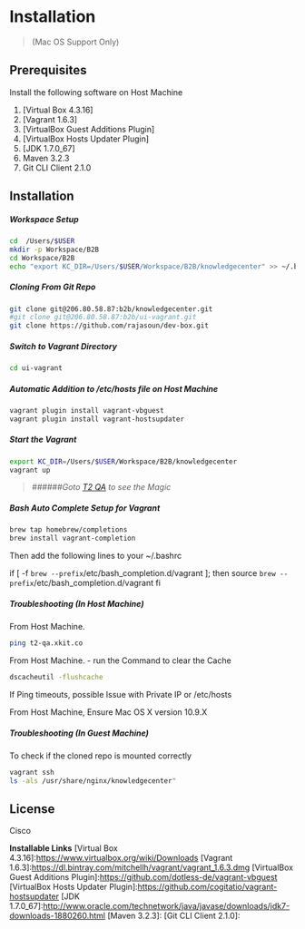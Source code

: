 Installation
============
> (Mac OS Support Only)

Prerequisites
-------------
Install the following software on Host Machine
1. [Virtual Box 4.3.16] 
2. [Vagrant 1.6.3]
3. [VirtualBox Guest Additions Plugin]
4. [VirtualBox Hosts Updater Plugin]
5. [JDK 1.7.0_67]
6. Maven 3.2.3
7. Git CLI Client 2.1.0
 
Installation
--------------
##### Workspace Setup

```sh
cd  /Users/$USER
mkdir -p Workspace/B2B 
cd Workspace/B2B
echo "export KC_DIR=/Users/$USER/Workspace/B2B/knowledgecenter" >> ~/.bashrc
```
##### Cloning From  Git Repo
```sh
git clone git@206.80.58.87:b2b/knowledgecenter.git
#git clone git@206.80.58.87:b2b/ui-vagrant.git
git clone https://github.com/rajasoun/dev-box.git
```
##### Switch to Vagrant Directory
```sh
cd ui-vagrant
```

##### Automatic Addition to /etc/hosts file on Host Machine
```sh
vagrant plugin install vagrant-vbguest
vagrant plugin install vagrant-hostsupdater
```

##### Start the Vagrant
```sh
export KC_DIR=/Users/$USER/Workspace/B2B/knowledgecenter
vagrant up
```

> ######_Goto [T2 QA](t2-qa.xkit.co "T2-QA") to see the Magic_

##### Bash Auto Complete Setup for Vagrant
```sh
brew tap homebrew/completions
brew install vagrant-completion
```

Then add the following lines to your ~/.bashrc

if [ -f `brew --prefix`/etc/bash_completion.d/vagrant ]; then
    source `brew --prefix`/etc/bash_completion.d/vagrant
fi

##### Troubleshooting (In Host Machine)
From Host Machine. 
```sh
ping t2-qa.xkit.co 
```
From Host Machine. - run the Command to clear the Cache 
```sh
dscacheutil -flushcache
```
If Ping timeouts, possible Issue with Private IP or /etc/hosts

From Host Machine, Ensure Mac OS X version 10.9.X

##### Troubleshooting (In Guest Machine)
To check if the cloned repo is mounted correctly
```sh
vagrant ssh
ls -als /usr/share/nginx/knowledgecenter" 
```

License
-------
Cisco

**Installable Links**
[Virtual Box 4.3.16]:https://www.virtualbox.org/wiki/Downloads 
[Vagrant 1.6.3]:https://dl.bintray.com/mitchellh/vagrant/vagrant_1.6.3.dmg
[VirtualBox Guest Additions Plugin]:https://github.com/dotless-de/vagrant-vbguest
[VirtualBox Hosts Updater Plugin]:https://github.com/cogitatio/vagrant-hostsupdater
[JDK 1.7.0_67]:http://www.oracle.com/technetwork/java/javase/downloads/jdk7-downloads-1880260.html
[Maven 3.2.3]:
[Git CLI Client 2.1.0]:


